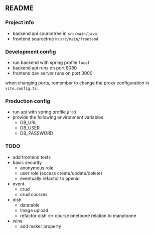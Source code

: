 ## README

### Project info
- backend api sourcetree in `src/main/java`
- frontend sourcetree in `src/main/frontend`

### Development config
- run backend with spring profile `local`
- backend api runs on port 8080
- frontend dev server runs on port 3000

when changing ports, remember to change the proxy configuration in `vite.config.ts`.

### Production config
- run api with spring profile `prod`
- provide the following environment variables
  - DB_URL 
  - DB_USER
  - DB_PASSWORD

### TODO

- add frontend tests
- basic security
    - anonymous role
    - user role (access create/update/delete)
    - eventually refactor to openid
- event
    - crud
    - crud courses
- dish
    - datatable
    - image upload
    - refactor dish <-> course onetoone relation to manytoone
- wine
    - add maker property
